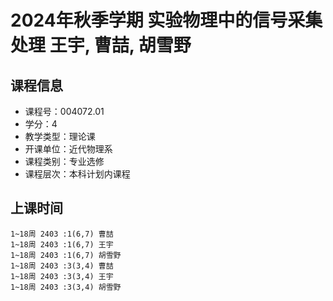 # 2024年秋季学期 实验物理中的信号采集处理 王宇, 曹喆, 胡雪野






## 课程信息

- 课程号：004072.01
- 学分：4
- 教学类型：理论课
- 开课单位：近代物理系
- 课程类别：专业选修
- 课程层次：本科计划内课程

## 上课时间

```
1~18周 2403 :1(6,7) 曹喆
1~18周 2403 :1(6,7) 王宇
1~18周 2403 :1(6,7) 胡雪野
1~18周 2403 :3(3,4) 曹喆
1~18周 2403 :3(3,4) 王宇
1~18周 2403 :3(3,4) 胡雪野
```

